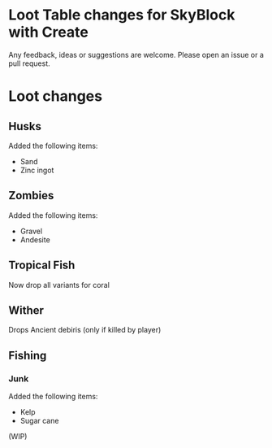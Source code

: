 # Loot Table changes for SkyBlock with Create

Any feedback, ideas or suggestions are welcome. Please open an issue or a pull request.

# Loot changes

## Husks

Added the following items:
- Sand
- Zinc ingot

## Zombies

Added the following items:
- Gravel
- Andesite

## Tropical Fish

Now drop all variants for coral

## Wither

Drops Ancient debiris (only if killed by player)

## Fishing

### Junk

Added the following items:
- Kelp
- Sugar cane

(WIP)
